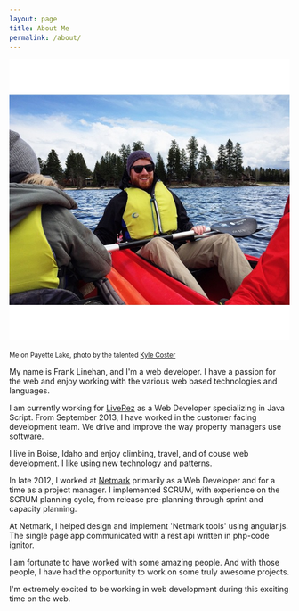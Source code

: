 ```yaml
---
layout: page
title: About Me
permalink: /about/
---
```


![Frank Linehan](/img/frank-linehan.jpg)

<small>Me on Payette Lake, photo by the talented <a href="http://kylecoster.com/">Kyle Coster</a></small>

My name is Frank Linehan, and I'm a web developer. I have a passion for the web and enjoy working with the various web based technologies and languages.

I am currently working for [LiveRez](http://www.liverez.com/) as a Web Developer specializing in Java Script. From September 2013, I have worked in the customer facing development team. We drive and improve the way property managers use software.

I live in Boise, Idaho and enjoy climbing, travel, and of couse web development. I like using new technology and patterns.

In late 2012, I worked at [Netmark](http://www.netmark.com) primarily as a Web Developer and for a time as a project manager. I implemented SCRUM, with experience on the SCRUM planning cycle, from release pre-planning through sprint and capacity planning.

At Netmark, I helped design and implement 'Netmark tools' using angular.js. The single page app communicated with a rest api written in php-code ignitor.

I am fortunate to have worked with some amazing people. And with those people, I have had the opportunity to work on some truly awesome projects.

I'm extremely excited to be working in web development during this exciting time on the web.
